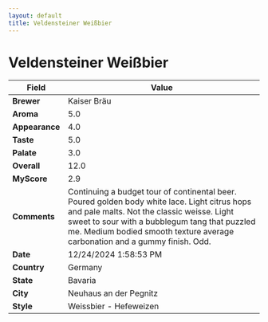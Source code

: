 ```yaml
---
layout: default
title: Veldensteiner Weißbier
---
```


# Veldensteiner Weißbier

| Field         | Value                                                                                                   |
|---------------|---------------------------------------------------------------------------------------------------------|
| **Brewer**    | Kaiser Bräu                                                                                        |
| **Aroma**     | 5.0                                                                                         |
| **Appearance**| 4.0                                                                                    |
| **Taste**     | 5.0                                                                                         |
| **Palate**    | 3.0                                                                                        |
| **Overall**   | 12.0                                                                                       |
| **MyScore**   | 2.9                                                                                       |
| **Comments**  | Continuing a budget tour of continental beer. Poured golden body white lace.  Light citrus hops and pale malts.  Not the classic weisse. Light sweet to sour with a bubblegum tang that puzzled me. Medium bodied smooth texture average carbonation and a gummy finish. Odd.                                                                                      |
| **Date**      | 12/24/2024 1:58:53 PM                                                                                          |
| **Country**   | Germany                                                                                       |
| **State**     | Bavaria                                                                                         |
| **City**      | Neuhaus an der Pegnitz                                                                                          |
| **Style**     | Weissbier - Hefeweizen                                                                                         |
